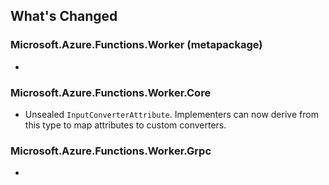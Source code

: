 ## What's Changed

<!-- Please add your release notes in the following format:
- My change description (#PR/#issue)
-->

### Microsoft.Azure.Functions.Worker (metapackage) <version>

- <entry>

### Microsoft.Azure.Functions.Worker.Core <version>

- Unsealed `InputConverterAttribute`. Implementers can now derive from this type to map attributes to custom converters. 

### Microsoft.Azure.Functions.Worker.Grpc <version>

- <entry>
